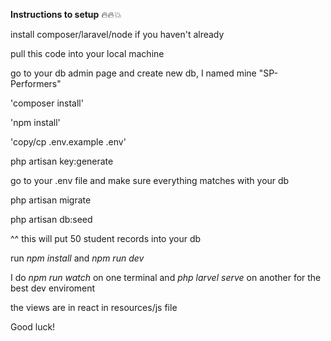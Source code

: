 <b>Instructions to setup</b> :fire::fire::boom:

install composer/laravel/node if you haven't already

pull this code into your local machine

go to your db admin page and create new db, I named mine "SP-Performers"

'composer install' 

'npm install'

'copy/cp .env.example .env'

php artisan key:generate

go to your .env file and make sure everything matches with your db 

php artisan migrate

php artisan db:seed 

^^ this will put 50 student records into your db

run <i>npm install</i> and <i>npm run dev</i>

I do <i>npm run watch</i> on one terminal and <i>php larvel serve</i> on another for the best dev enviroment 

the views are in react in resources/js file

Good luck!
